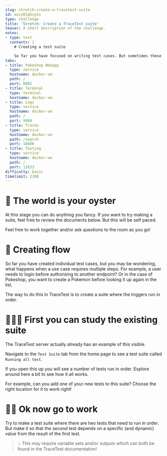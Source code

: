 ```yaml
---
slug: stretch-create-a-tracetest-suite
id: azcz01qbcyxs
type: challenge
title: 'Stretch: Create a TraceTest suite'
teaser: A short description of the challenge.
notes:
- type: text
  contents: |
    # Creating a test suite

    So far you have focused on writing test cases. But sometimes these tests need to be built up from a larger workflow. TraceTest can do that too!
tabs:
- title: Pokeshop Webapp
  type: service
  hostname: docker-vm
  path: /
  port: 8081
- title: Terminal
  type: terminal
  hostname: docker-vm
- title: Logs
  type: service
  hostname: docker-vm
  path: /
  port: 9999
- title: Traces
  type: service
  hostname: docker-vm
  path: /search
  port: 16686
- title: Testing
  type: service
  hostname: docker-vm
  path: /
  port: 11633
difficulty: basic
timelimit: 2100
---
```


🦪 The world is your oyster
===========================

At this stage you can do anything you fancy. If you want to try making a suite, feel free to review the documents below. But this will be self paced.

Feel free to work together and/or ask questions to the room as you go!

🚰 Creating flow
================

So far you have created individual test cases, but you may be wondering, what happens when a use case requires multiple steps. For example, a user needs to login before authorising to another endpoint? Or in the case of Pokeshop, you want to create a Pokemon before looking it up again in the list.

The way to do this in TraceTest is to create a suite where the triggers run in order.

🧑🏽‍🎓 First you can study the existing suite
=========================================

The TraceTest server actually already has an example of this visible.

Navigate to the `Test Suite` tab from the home page to see a test suite called `Running all test`.

If you open this up you will see a number of tests run in order. Explore around here a bit to see how it all works.

For example, can you add one of your new tests to this suite? Choose the right location for it to work right!

👷‍♀️ Ok now go to work
====================

Try to make a test suite where there are two tests that need to run in order. But make it so that the second test depends on a specific (and dynamic) value from the result of the first test.

> 💡 This may require variable sets and/or outputs which can both be found in the TraceTest documentation!
